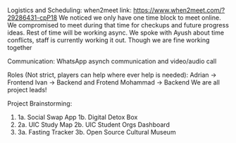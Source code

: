 Logistics and Scheduling:
when2meet link: https://www.when2meet.com/?29286431-cpP18
We noticed we only have one time block to meet online.
We compromised to meet during that time for checkups and future progress ideas.
Rest of time will be working async. We spoke with Ayush about time conflicts,
staff is currently working it out. Though we are fine working together

Communication:
WhatsApp asynch communication and video/audio call

Roles (Not strict, players can help where ever help is needed):
Adrian -> Frontend
Ivan -> Backend and Frotend
Mohammad -> Backend
We are all project leads!

Project Brainstorming:

1.  1a. Social Swap App
    1b. Digital Detox Box
2.  2a. UIC Study Map
    2b. UIC Student Orgs Dashboard
3.  3a. Fasting Tracker
    3b. Open Source Cultural Museum
